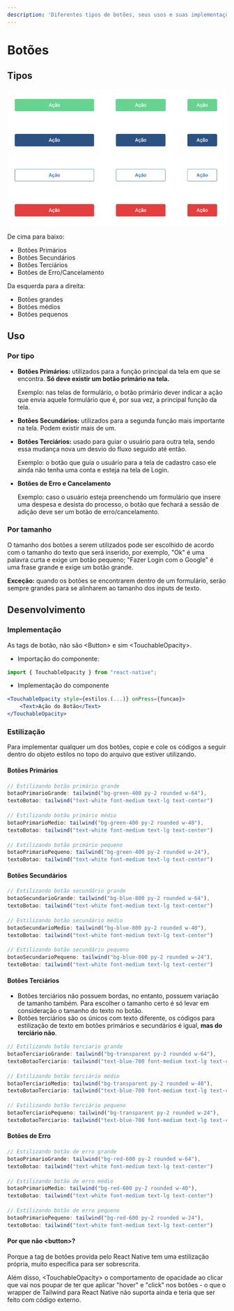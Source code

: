 ```yaml
---
description: 'Diferentes tipos de botões, seus usos e suas implementações no aplicativo.'
---
```


# Botões

## Tipos

![Showcase de Bot&#xF5;es](../../.gitbook/assets/botoes-showcase.png)

De cima para baixo:

* Botões Primários
* Botões Secundários
* Botões Terciários
* Botões de Erro/Cancelamento

Da esquerda para a direita:

* Botões grandes
* Botões médios
* Botões pequenos

## Uso

### Por tipo

* **Botões Primários:** utilizados para a função principal da tela em que se encontra. **Só deve existir um botão primário na tela.**

  Exemplo: nas telas de formulário, o botão primário dever indicar a ação que envia aquele formulário que é, por sua vez, a principal função da tela.

* **Botões Secundários:** utilizados para a segunda função mais importante na tela. Podem existir mais de um.
* **Botões Terciários:** usado para guiar o usuário para outra tela, sendo essa mudança nova um desvio do fluxo seguido até então.

  Exemplo: o botão que guia o usuário para a tela de cadastro caso ele ainda não tenha uma conta e esteja na tela de Login.

* **Botões de Erro e Cancelamento**

  Exemplo: caso o usuário esteja preenchendo um formulário que insere uma despesa e desista do processo, o botão que fechará a sessão de adição deve ser um botão de erro/cancelamento.

### Por tamanho

O tamanho dos botões a serem utilizados pode ser escolhido de acordo com o tamanho do texto que será inserido, por exemplo, "Ok" é uma palavra curta e exige um botão pequeno; "Fazer Login com o Google" é uma frase grande e exige um botão grande.

**Exceção:** quando os botões se encontrarem dentro de um formulário, serão sempre grandes para se alinharem ao tamanho dos inputs de texto.

## Desenvolvimento

### Implementação

As tags de botão, não são &lt;Button&gt; e sim &lt;TouchableOpacity&gt;.

* Importação do componente:

```jsx
import { TouchableOpacity } from "react-native";
```

* Implementação do componente

```jsx
<TouchableOpacity style={estilos.(...)} onPress={funcao}>
    <Text>Ação do Botão</Text>
</TouchableOpacity>
```

### Estilização

Para implementar qualquer um dos botões, copie e cole os códigos a seguir dentro do objeto estilos no topo do arquivo que estiver utilizando.

#### Botões Primários

```jsx
// Estilizando botão primário grande
botaoPrimarioGrande: tailwind("bg-green-400 py-2 rounded w-64"),
textoBotao: tailwind("text-white font-medium text-lg text-center")

// Estilizando botão primário médio
botaoPrimarioMedio: tailwind("bg-green-400 py-2 rounded w-40"),
textoBotao: tailwind("text-white font-medium text-lg text-center")

// Estilizando botão primário pequeno
botaoPrimarioPequeno: tailwind("bg-green-400 py-2 rounded w-24"),
textoBotao: tailwind("text-white font-medium text-lg text-center")
```

#### Botões Secundários

```jsx
// Estilizando botão secundário grande
botaoSecundarioGrande: tailwind("bg-blue-800 py-2 rounded w-64"),
textoBotao: tailwind("text-white font-medium text-lg text-center")

// Estilizando botão secundário médio
botaoSecundarioMedio: tailwind("bg-blue-800 py-2 rounded w-40"),
textoBotao: tailwind("text-white font-medium text-lg text-center")

// Estilizando botão secundário pequeno
botaoSecundarioPequeno: tailwind("bg-blue-800 py-2 rounded w-24"),
textoBotao: tailwind("text-white font-medium text-lg text-center")
```

#### Botões Terciários

* Botões terciários não possuem bordas, no entanto, possuem variação de tamanho também. Para escolher o tamanho certo é só levar em consideração o tamanho do texto no botão.
* Botões terciários são os únicos com texto diferente, os códigos para estilização de texto em botões primários e secundários é igual, **mas do terciário não**.

```jsx
// Estilizando botão terciario grande
botaoTerciarioGrande: tailwind("bg-transparent py-2 rounded w-64"),
textoBotaoTerciario: tailwind("text-blue-700 font-medium text-lg text-center"),

// Estilizando botão terciário médio
botaoTerciarioMedio: tailwind("bg-transparent py-2 rounded w-40"),
textoBotaoTerciario: tailwind("text-blue-700 font-medium text-lg text-center"),

// Estilizando botão terciário pequeno
botaoTerciarioPequeno: tailwind("bg-transparent py-2 rounded w-24"),
textoBotaoTerciario: tailwind("text-blue-700 font-medium text-lg text-center"),
```

#### Botões de Erro

```jsx
// Estilizando botão de erro grande
botaoPrimarioGrande: tailwind("bg-red-600 py-2 rounded w-64"),
textoBotao: tailwind("text-white font-medium text-lg text-center")

// Estilizando botão de erro médio
botaoPrimarioMedio: tailwind("bg-red-600 py-2 rounded w-40"),
textoBotao: tailwind("text-white font-medium text-lg text-center")

// Estilizando botão de erro pequeno
botaoPrimarioPequeno: tailwind("bg-red-600 py-2 rounded w-24"),
textoBotao: tailwind("text-white font-medium text-lg text-center")
```



#### Por que não &lt;button&gt;?

Porque a tag de botões provida pelo React Native tem uma estilização própria, muito específica para ser sobrescrita.

Além disso, &lt;TouchableOpacity&gt; o comportamento de opacidade ao clicar que vai nos poupar de ter que aplicar "hover" e "click" nos botões - o que o wrapper de Tailwind para React Native não suporta ainda e teria que ser feito com código externo.

